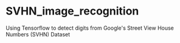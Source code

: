 # SVHN_image_recognition
Using Tensorflow to detect digits from Google's Street View House Numbers (SVHN) Dataset
